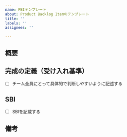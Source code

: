 ```yaml
---
name: PBIテンプレート
about: Product Backlog Itemのテンプレート
title: ''
labels: ''
assignees: ''

---
```


## 概要

## 完成の定義（受け入れ基準）
- [ ] チーム全員にとって具体的で判断しやすいように記述する

## SBI
- [ ] SBIを記載する

## 備考
